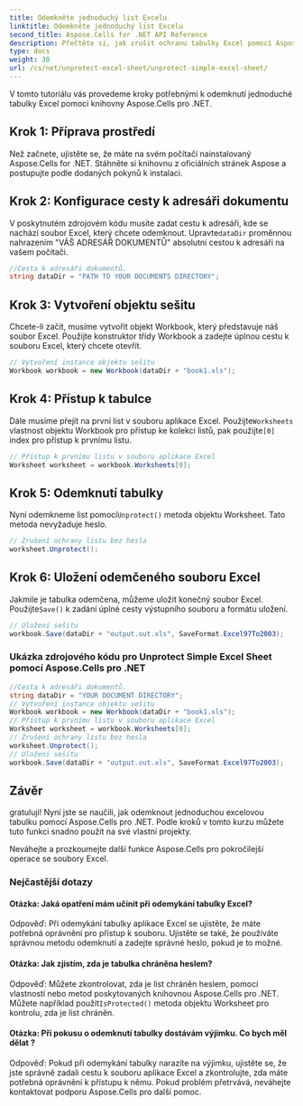 ```yaml
---
title: Odemkněte jednoduchý list Excelu
linktitle: Odemkněte jednoduchý list Excelu
second_title: Aspose.Cells for .NET API Reference
description: Přečtěte si, jak zrušit ochranu tabulky Excel pomocí Aspose.Cells pro .NET. Výukový program krok za krokem v C#.
type: docs
weight: 30
url: /cs/net/unprotect-excel-sheet/unprotect-simple-excel-sheet/
---
```

V tomto tutoriálu vás provedeme kroky potřebnými k odemknutí jednoduché tabulky Excel pomocí knihovny Aspose.Cells pro .NET.

## Krok 1: Příprava prostředí

Než začnete, ujistěte se, že máte na svém počítači nainstalovaný Aspose.Cells for .NET. Stáhněte si knihovnu z oficiálních stránek Aspose a postupujte podle dodaných pokynů k instalaci.

## Krok 2: Konfigurace cesty k adresáři dokumentu

 V poskytnutém zdrojovém kódu musíte zadat cestu k adresáři, kde se nachází soubor Excel, který chcete odemknout. Upravte`dataDir` proměnnou nahrazením "VÁŠ ADRESÁŘ DOKUMENTŮ" absolutní cestou k adresáři na vašem počítači.

```csharp
//Cesta k adresáři dokumentů.
string dataDir = "PATH TO YOUR DOCUMENTS DIRECTORY";
```

## Krok 3: Vytvoření objektu sešitu

Chcete-li začít, musíme vytvořit objekt Workbook, který představuje náš soubor Excel. Použijte konstruktor třídy Workbook a zadejte úplnou cestu k souboru Excel, který chcete otevřít.

```csharp
// Vytvoření instance objektu sešitu
Workbook workbook = new Workbook(dataDir + "book1.xls");
```

## Krok 4: Přístup k tabulce

 Dále musíme přejít na první list v souboru aplikace Excel. Použijte`Worksheets` vlastnost objektu Workbook pro přístup ke kolekci listů, pak použijte`[0]` index pro přístup k prvnímu listu.

```csharp
// Přístup k prvnímu listu v souboru aplikace Excel
Worksheet worksheet = workbook.Worksheets[0];
```

## Krok 5: Odemknutí tabulky

 Nyní odemkneme list pomocí`Unprotect()` metoda objektu Worksheet. Tato metoda nevyžaduje heslo.

```csharp
// Zrušení ochrany listu bez hesla
worksheet.Unprotect();
```

## Krok 6: Uložení odemčeného souboru Excel

Jakmile je tabulka odemčena, můžeme uložit konečný soubor Excel. Použijte`Save()` k zadání úplné cesty výstupního souboru a formátu uložení.

```csharp
// Uložení sešitu
workbook.Save(dataDir + "output.out.xls", SaveFormat.Excel97To2003);
```
### Ukázka zdrojového kódu pro Unprotect Simple Excel Sheet pomocí Aspose.Cells pro .NET 
```csharp
//Cesta k adresáři dokumentů.
string dataDir = "YOUR DOCUMENT DIRECTORY";
// Vytvoření instance objektu sešitu
Workbook workbook = new Workbook(dataDir + "book1.xls");
// Přístup k prvnímu listu v souboru aplikace Excel
Worksheet worksheet = workbook.Worksheets[0];
// Zrušení ochrany listu bez hesla
worksheet.Unprotect();
// Uložení sešitu
workbook.Save(dataDir + "output.out.xls", SaveFormat.Excel97To2003);
```

## Závěr

gratuluji! Nyní jste se naučili, jak odemknout jednoduchou excelovou tabulku pomocí Aspose.Cells pro .NET. Podle kroků v tomto kurzu můžete tuto funkci snadno použít na své vlastní projekty.

Neváhejte a prozkoumejte další funkce Aspose.Cells
pro pokročilejší operace se soubory Excel.

### Nejčastější dotazy

#### Otázka: Jaká opatření mám učinit při odemykání tabulky Excel?

Odpověď: Při odemykání tabulky aplikace Excel se ujistěte, že máte potřebná oprávnění pro přístup k souboru. Ujistěte se také, že používáte správnou metodu odemknutí a zadejte správné heslo, pokud je to možné.

#### Otázka: Jak zjistím, zda je tabulka chráněna heslem?

 Odpověď: Můžete zkontrolovat, zda je list chráněn heslem, pomocí vlastností nebo metod poskytovaných knihovnou Aspose.Cells pro .NET. Můžete například použít`IsProtected()` metoda objektu Worksheet pro kontrolu, zda je list chráněn.

#### Otázka: Při pokusu o odemknutí tabulky dostávám výjimku. Co bych měl dělat ?

Odpověď: Pokud při odemykání tabulky narazíte na výjimku, ujistěte se, že jste správně zadali cestu k souboru aplikace Excel a zkontrolujte, zda máte potřebná oprávnění k přístupu k němu. Pokud problém přetrvává, neváhejte kontaktovat podporu Aspose.Cells pro další pomoc.